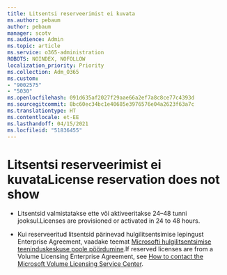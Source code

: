 ```yaml
---
title: Litsentsi reserveerimist ei kuvata
ms.author: pebaum
author: pebaum
manager: scotv
ms.audience: Admin
ms.topic: article
ms.service: o365-administration
ROBOTS: NOINDEX, NOFOLLOW
localization_priority: Priority
ms.collection: Adm_O365
ms.custom:
- "9002575"
- "5030"
ms.openlocfilehash: 091d635af2027f29aae66a2ef7a8c8ce77c4393d
ms.sourcegitcommit: 8bc60ec34bc1e40685e3976576e04a2623f63a7c
ms.translationtype: HT
ms.contentlocale: et-EE
ms.lasthandoff: 04/15/2021
ms.locfileid: "51836455"
---
```

# <a name="license-reservation-does-not-show"></a><span data-ttu-id="a708e-102">Litsentsi reserveerimist ei kuvata</span><span class="sxs-lookup"><span data-stu-id="a708e-102">License reservation does not show</span></span>

- <span data-ttu-id="a708e-103">Litsentsid valmistatakse ette või aktiveeritakse 24–48 tunni jooksul.</span><span class="sxs-lookup"><span data-stu-id="a708e-103">Licenses are provisioned or activated in 24 to 48 hours.</span></span>

- <span data-ttu-id="a708e-104">Kui reserveeritud litsentsid pärinevad hulgilitsentsimise lepingust Enterprise Agreement, vaadake teemat [Microsofti hulgilitsentsimise teeninduskeskuse poole pöördumine](https://support.microsoft.com/help/4471406/how-to-contact-the-microsoft-volume-licensing-service-center).</span><span class="sxs-lookup"><span data-stu-id="a708e-104">If reserved licenses are from a Volume Licensing Enterprise Agreement, see [How to contact the Microsoft Volume Licensing Service Center](https://support.microsoft.com/help/4471406/how-to-contact-the-microsoft-volume-licensing-service-center).</span></span>
